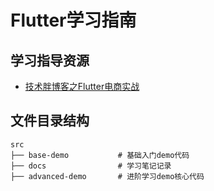 # Flutter学习指南

## 学习指导资源

* [技术胖博客之Flutter电商实战](http://jspang.com/posts/2019/03/01/flutter-shop.html)

##  文件目录结构

```
src
├── base-demo           # 基础入门demo代码 
├── docs                # 学习笔记记录
├── advanced-demo       # 进阶学习demo核心代码
```
